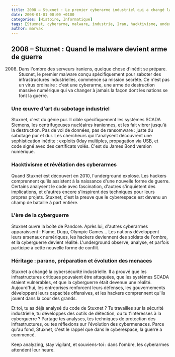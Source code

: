 ```yaml
---
title: 2008 – Stuxnet : Le premier cyberarme industriel qui a changé la guerre
date: 2008-01-01 00:00 +0100
categories: [Histoire, Informatique]
tags: [Stuxnet, cyberarme, malware, industrie, Iran, hacktivisme, underground]
author: marvax
---
```


## 2008 – Stuxnet : Quand le malware devient arme de guerre

2008. Dans l'ombre des serveurs iraniens, quelque chose d'inédit se prépare. Stuxnet, le premier malware conçu spécifiquement pour saboter des infrastructures industrielles, commence sa mission secrète. Ce n'est pas un virus ordinaire : c'est une cyberarme, une arme de destruction massive numérique qui va changer à jamais la façon dont les nations se font la guerre.

### Une œuvre d'art du sabotage industriel

Stuxnet, c'est du génie pur. Il cible spécifiquement les systèmes SCADA Siemens, les centrifugeuses nucléaires iraniennes, et les fait vibrer jusqu'à la destruction. Pas de vol de données, pas de ransomware : juste du sabotage pur et dur. Les chercheurs qui l'analysent découvrent une sophistication inédite : exploits 0day multiples, propagation via USB, et code signé avec des certificats volés. C'est du James Bond version numérique.

### Hacktivisme et révélation des cyberarmes

Quand Stuxnet est découvert en 2010, l'underground explose. Les hackers comprennent qu'ils assistent à la naissance d'une nouvelle forme de guerre. Certains analysent le code avec fascination, d'autres s'inquiètent des implications, et d'autres encore s'inspirent des techniques pour leurs propres projets. Stuxnet, c'est la preuve que le cyberespace est devenu un champ de bataille à part entière.

### L'ère de la cyberguerre

Stuxnet ouvre la boîte de Pandore. Après lui, d'autres cyberarmes apparaissent : Flame, Duqu, Olympic Games... Les nations développent leurs arsenaux numériques, les hackers deviennent des soldats de l'ombre, et la cyberguerre devient réalité. L'underground observe, analyse, et parfois participe à cette nouvelle forme de conflit.

### Héritage : parano, préparation et évolution des menaces

Stuxnet a changé la cybersécurité industrielle. Il a prouvé que les infrastructures critiques pouvaient être attaquées, que les systèmes SCADA étaient vulnérables, et que la cyberguerre était devenue une réalité. Aujourd'hui, les entreprises renforcent leurs défenses, les gouvernements développent leurs capacités offensives, et les hackers comprennent qu'ils jouent dans la cour des grands.

Et toi, tu as déjà analysé du code de Stuxnet ? Tu travailles sur la sécurité industrielle, tu développes des outils de détection, ou tu t'intéresses à la cyberguerre ? Partage tes analyses, tes techniques de protection des infrastructures, ou tes réflexions sur l'évolution des cybermenaces. Parce qu'au fond, Stuxnet, c'est le rappel que dans le cyberespace, la guerre a commencé.

Keep analyzing, stay vigilant, et souviens-toi : dans l'ombre, les cyberarmes attendent leur heure.
